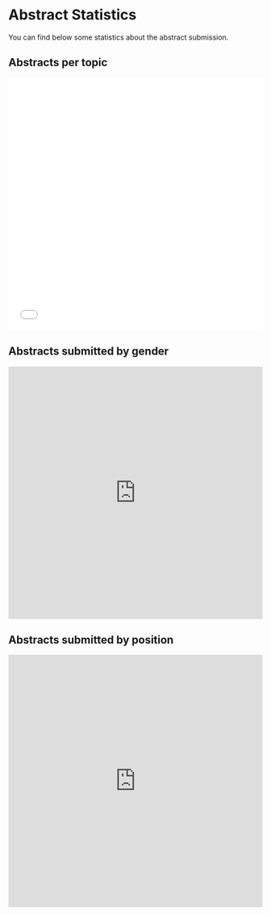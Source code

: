 # Abstract Statistics

You can find below some statistics about the abstract submission.

## Abstracts per topic
<iframe id="igraph" scrolling="no" style="border:none;" seamless="seamless" src="//enaaxxxi.github.io/charts/abstract_topic" height="500" width="100%"></iframe>

## Abstracts submitted by gender
<iframe id="igraph" scrolling="no" style="border:none;" seamless="seamless" src="https://enaaxxxi.github.io/charts/abstract_gender" height="500" width="100%"></iframe>


## Abstracts submitted by position
<iframe id="igraph" scrolling="no" style="border:none;" seamless="seamless" src="https://enaaxxxi.github.io/charts/abstract_position" height="500" width="100%"></iframe>

